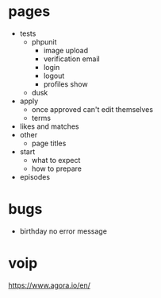 # pages
- tests
	- phpunit
		- image upload
		- verification email
		- login
		- logout
		- profiles show
	- dusk
- apply
	- once approved can't edit themselves
	- terms
- likes and matches
- other
	- page titles
- start
	- what to expect
	- how to prepare
- episodes

# bugs
- birthday no error message
# voip
https://www.agora.io/en/

